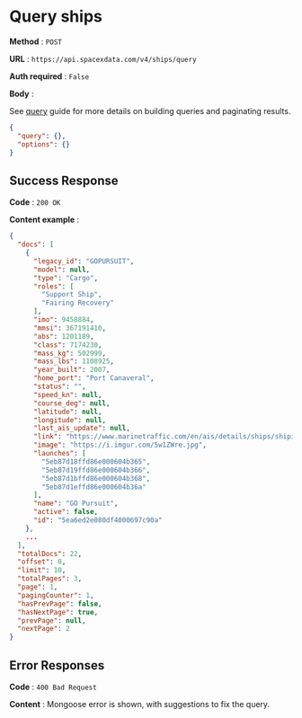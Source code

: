 # Query ships

**Method** : `POST`

**URL** : `https://api.spacexdata.com/v4/ships/query`

**Auth required** : `False`

**Body** :

See [query](../queries) guide for more details on building queries and paginating results.

```json
{
  "query": {},
  "options": {}
}
```

## Success Response

**Code** : `200 OK`

**Content example** :

```json
{
  "docs": [
    {
      "legacy_id": "GOPURSUIT",
      "model": null,
      "type": "Cargo",
      "roles": [
        "Support Ship",
        "Fairing Recovery"
      ],
      "imo": 9458884,
      "mmsi": 367191410,
      "abs": 1201189,
      "class": 7174230,
      "mass_kg": 502999,
      "mass_lbs": 1108925,
      "year_built": 2007,
      "home_port": "Port Canaveral",
      "status": "",
      "speed_kn": null,
      "course_deg": null,
      "latitude": null,
      "longitude": null,
      "last_ais_update": null,
      "link": "https://www.marinetraffic.com/en/ais/details/ships/shipid:439594/mmsi:367191410/imo:9458884/vessel:GO_PURSUIT",
      "image": "https://i.imgur.com/5w1ZWre.jpg",
      "launches": [
        "5eb87d18ffd86e000604b365",
        "5eb87d19ffd86e000604b366",
        "5eb87d1bffd86e000604b368",
        "5eb87d1effd86e000604b36a"
      ],
      "name": "GO Pursuit",
      "active": false,
      "id": "5ea6ed2e080df4000697c90a"
    },
    ...
  ],
  "totalDocs": 22,
  "offset": 0,
  "limit": 10,
  "totalPages": 3,
  "page": 1,
  "pagingCounter": 1,
  "hasPrevPage": false,
  "hasNextPage": true,
  "prevPage": null,
  "nextPage": 2
}
```

## Error Responses

**Code** : `400 Bad Request`

**Content** : Mongoose error is shown, with suggestions to fix the query.
